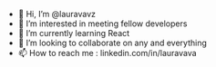 - 👋 Hi, I’m @lauravavz
- 👀 I’m interested in meeting fellow developers
- 🌱 I’m currently learning React
- 💞️ I’m looking to collaborate on any and everything
- 📫 How to reach me : linkedin.com/in/lauravava


